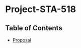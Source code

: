 # Project-STA-518

## Table of Contents

- [Proposal](https://github.com/meyesydn/Project-STA-518/blob/main/Proposal.md)

